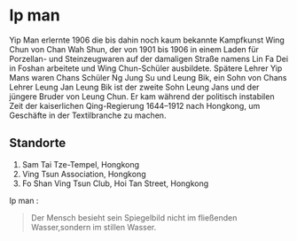 # Ip man

Yip Man erlernte 1906 die bis dahin noch kaum bekannte Kampfkunst Wing Chun von Chan Wah Shun, 
der von 1901 bis 1906 in einem Laden für Porzellan- und Steinzeugwaren auf der damaligen Straße namens Lin Fa Dei in
Foshan arbeitete und Wing Chun-Schüler ausbildete. Spätere Lehrer Yip Mans waren Chans Schüler Ng Jung Su und Leung Bik, 
ein Sohn von Chans Lehrer Leung Jan 
Leung Bik ist der zweite Sohn Leung Jans und der jüngere Bruder von Leung Chun.
Er kam während der politisch instabilen Zeit der kaiserlichen Qing-Regierung 1644–1912 nach Hongkong, 
um Geschäfte in der Textilbranche zu machen.

## Standorte

1. Sam Tai Tze-Tempel, Hongkong
2. Ving Tsun Association, Hongkong
3. Fo Shan Ving Tsun Club, Hoi Tan Street, Hongkong

Ip man :

> Der Mensch besieht sein Spiegelbild nicht im fließenden Wasser,sondern im stillen Wasser.